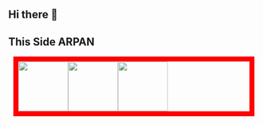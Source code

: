 ## Hi there 👋

<!--
**arpan2233/arpan2233** is a ✨ _special_ ✨ repository because its `README.md` (this file) appears on your GitHub profile.

Here are some ideas to get you started:

- 🔭 I’m currently working on ...
- 🌱 I’m currently learning ...
- 👯 I’m looking to collaborate on ...
- 🤔 I’m looking for help with ...
- 💬 Ask me about ...
- 📫 How to reach me: ...
- 😄 Pronouns: ...
- ⚡ Fun fact: ...
-->
## This Side ARPAN
<div style="display: flex; margin: 10px; border: 10px solid red;">
    <img style="width: 100px;  height:100px;" src="https://assets.leetcode.com/static_assets/marketing/2024-50-lg.png"/>
    <img style="width: 100px;  height:100px;" src="https://assets.leetcode.com/static_assets/marketing/2024-100-lg.png">
    <img style="width: 100px;  height:100px;" src="https://leetcode.com/static/images/badges/dcc-2024-3.png">
</div>
